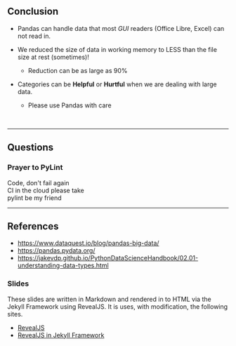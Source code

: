 ## Conclusion

* Pandas can handle data that most *GUI* readers (Office Libre, Excel) can not read in.  
    
* We reduced the size of data in working memory to LESS than the file size at rest (sometimes)!
   * Reduction can be as large as 90%

* Categories can be **Helpful** or **Hurtful** when we are dealing with large data.
   * Please use Pandas with care

<br>

---

## Questions

### Prayer to PyLint

Code, don't fail again <br>
CI in the cloud please take <br>
pylint be my friend


---

## References

* https://www.dataquest.io/blog/pandas-big-data/
* https://pandas.pydata.org/
* https://jakevdp.github.io/PythonDataScienceHandbook/02.01-understanding-data-types.html


### Slides

These slides are written in Markdown and rendered in to HTML via the Jekyll Framework 
using RevealJS.  It is uses, with modification, the following sites.

* [RevealJS](https://revealjs.com/)
* [RevealJS in Jekyll Framework](https://github.com/dploeger/jekyll-revealjs)